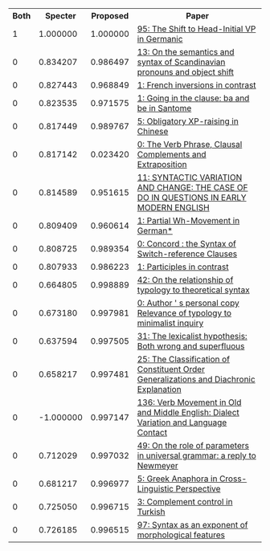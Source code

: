 <html><table><tr>
<th>Both</th>
<th>Specter</th>
<th>Proposed</th>
<th>Paper</th>
</tr>
<tr>
<td>1</td>
<td>1.000000</td>
<td>1.000000</td>
<td><a href="https://www.semanticscholar.org/paper/e93c30f79dbfb387ac69be8ad9e21270b6bc8a67">95: The Shift to Head-Initial VP in Germanic</a></td>
</tr>
<tr>
<td>0</td>
<td>0.834207</td>
<td>0.986497</td>
<td><a href="https://www.semanticscholar.org/paper/f634715d116c957f11c9fde2e100712f34f12257">13: On the semantics and syntax of Scandinavian pronouns and object shift</a></td>
</tr>
<tr>
<td>0</td>
<td>0.827443</td>
<td>0.968849</td>
<td><a href="https://www.semanticscholar.org/paper/5e2d33b7d6aeb846d919409dd161b7434912240e">1: French inversions in contrast</a></td>
</tr>
<tr>
<td>0</td>
<td>0.823535</td>
<td>0.971575</td>
<td><a href="https://www.semanticscholar.org/paper/746c86a81e29f6a56d53cf1f7b6ba8dec9223980">1: Going in the clause: ba and be in Santome</a></td>
</tr>
<tr>
<td>0</td>
<td>0.817449</td>
<td>0.989767</td>
<td><a href="https://www.semanticscholar.org/paper/e02cff05eb922f45396304c0e9273a024a6ebb67">5: Obligatory XP-raising in Chinese</a></td>
</tr>
<tr>
<td>0</td>
<td>0.817142</td>
<td>0.023420</td>
<td><a href="https://www.semanticscholar.org/paper/5936cae2c2549a2edff0053e2c18e048c7c226bd">0: The Verb Phrase, Clausal Complements and Extraposition</a></td>
</tr>
<tr>
<td>0</td>
<td>0.814589</td>
<td>0.951615</td>
<td><a href="https://www.semanticscholar.org/paper/6cff5ea6375dbd02816abeb65bf4e307fe5dc741">11: SYNTACTIC VARIATION AND CHANGE: THE CASE OF DO IN QUESTIONS IN EARLY MODERN ENGLISH</a></td>
</tr>
<tr>
<td>0</td>
<td>0.809409</td>
<td>0.960614</td>
<td><a href="https://www.semanticscholar.org/paper/1ed9ebf43b78240bf0d42b5f4d2d59456a510e45">1: Partial Wh-Movement in German*</a></td>
</tr>
<tr>
<td>0</td>
<td>0.808725</td>
<td>0.989354</td>
<td><a href="https://www.semanticscholar.org/paper/60ff04040c6db6bbb0c20f603d15deae46a6737c">0: Concord : the Syntax of Switch-reference Clauses</a></td>
</tr>
<tr>
<td>0</td>
<td>0.807933</td>
<td>0.986223</td>
<td><a href="https://www.semanticscholar.org/paper/8a1fbeffe30d350a6c2c84ab3f25d454385b63c8">1: Participles in contrast</a></td>
</tr>
<tr>
<td>0</td>
<td>0.664805</td>
<td>0.998889</td>
<td><a href="https://www.semanticscholar.org/paper/4a1eede0b08f77d193c88b6019b458f4245e34e2">42: On the relationship of typology to theoretical syntax</a></td>
</tr>
<tr>
<td>0</td>
<td>0.673180</td>
<td>0.997981</td>
<td><a href="https://www.semanticscholar.org/paper/4719de33d49cf57bfbfef4b8dcb08f1da271af81">0: Author ' s personal copy Relevance of typology to minimalist inquiry</a></td>
</tr>
<tr>
<td>0</td>
<td>0.637594</td>
<td>0.997505</td>
<td><a href="https://www.semanticscholar.org/paper/9bffca2885491c439552ed2427bb29643c1b8745">31: The lexicalist hypothesis: Both wrong and superfluous</a></td>
</tr>
<tr>
<td>0</td>
<td>0.658217</td>
<td>0.997481</td>
<td><a href="https://www.semanticscholar.org/paper/3920399a498ec7e166810d128011fe6be3e3211b">25: The Classification of Constituent Order Generalizations and Diachronic Explanation</a></td>
</tr>
<tr>
<td>0</td>
<td>-1.000000</td>
<td>0.997147</td>
<td><a href="https://www.semanticscholar.org/paper/d903a2b06003d330b34ec9b1549b42e9e3c8b2b0">136: Verb Movement in Old and Middle English: Dialect Variation and Language Contact</a></td>
</tr>
<tr>
<td>0</td>
<td>0.712029</td>
<td>0.997032</td>
<td><a href="https://www.semanticscholar.org/paper/392de18416ddd3bed85e7cbcbcb893ba51cfe611">49: On the role of parameters in universal grammar: a reply to Newmeyer</a></td>
</tr>
<tr>
<td>0</td>
<td>0.681217</td>
<td>0.996977</td>
<td><a href="https://www.semanticscholar.org/paper/1e5a441a62ce88d03f180a4b18027a5ec2479e3e">5: Greek Anaphora in Cross-Linguistic Perspective</a></td>
</tr>
<tr>
<td>0</td>
<td>0.725050</td>
<td>0.996715</td>
<td><a href="https://www.semanticscholar.org/paper/fa861b4a89ff77a4f0cfbe11c4eb7906773fb237">3: Complement control in Turkish</a></td>
</tr>
<tr>
<td>0</td>
<td>0.726185</td>
<td>0.996515</td>
<td><a href="https://www.semanticscholar.org/paper/1c626e8d154c4fae2016d2075948fd63476b82b9">97: Syntax as an exponent of morphological features</a></td>
</tr>
</table></html>
